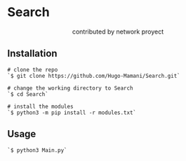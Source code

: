 # Search

<p align="center">
  <span>contributed by network proyect<span/>
<p/>

## Installation

```console
# clone the repo
`$ git clone https://github.com/Hugo-Mamani/Search.git`

# change the working directory to Search
`$ cd Search`

# install the modules
`$ python3 -m pip install -r modules.txt`
```

## Usage

```console
`$ python3 Main.py`
```
